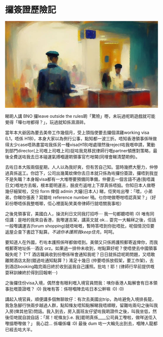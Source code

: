 # 攞簽證歷險記

![image](./images/immigration_officer.jpg)

睇啲人講 BNO 攞leave outside the rules啲「驚險」嘢，未玩過呢啲遊戲就可能覺得「嘩乜咁都得？」，玩過就知係濕濕碎。

當年本大爺因為要去美帝工作幾個月，受上頭指使要去攞個濕雞working visa (L1，唔係 H1B)，本身大家以為例行公事，點知都一波三折。唔知香港領事係咪做得太少case唔熟書當咗我係另一種visa(H1B)咁處理然後reject咗我嘅申請，驚動到部門director(上司嘅上司嘅上司)捉咗我見移民律師行嘅partner傾應對策略，最後全費送咗我去日本碰運氣搏嗰邊啲領事官冇咁閪(同埋會睇清楚啲例)。

去咗日本大阪兩個星期，人人以為我好爽，但有苦自己知。當時幾撚大壓力，仲慘過真係返工。你諗下，公司出幾萬蚊俾你去日本就只係為咗攞份簽證，攞唔到我豈不是失職？本身報visa都有一大堆嘢要預備同準備，仲要去一個言語不通(我唔識日文)嘅地方去報，根本罷明運吉，臉皮冇返咁上下厚真係唔掂。你知日本人做嘢幾仔細架啦，交份 form 俾個 admin 大嬸(日本人) 睇，佢笑咗出嚟：「喂，小弟弟，你睇你張表？寫錯咗 reference number 喎。乜你哋做嘢咁唔認真架？」（好彩份嘢唔係我整嘅唧，佢心裡面恥笑美帝律師行就唔關我事啦）

之後見領事官，美國白人，操流利日文同我打招呼⋯ 我一句都聽唔明 :0) 唯有同佢講：是咁的我來自香港，我嚟運吉架，講英文就 ok... 耍完一大輪冧之後，佢話一般嚟講運吉(forum shopping)就唔啱嘅，暫時答唔到你批唔批，呢個情況佢要返屋企查下書諗下點算。*不過你本護照我keep住先*，呵呵。

要知道人在外國，冇咗本護照係咩都做唔到。美領又只係將護照郵寄返俾你，而我嘅郵寄地址係⋯酒店 orz。如果過一排仲未收到，咁點算好呢？使唔使去中國領事報失呢？ T^T 酒店職員收到份嘢係咪會通知我呢？日日就係諗呢啲問題，又唔敢離開酒店太耐(錯過咗通知點算？) 淆足十幾日 (仲要唔係放假架，要工作架)，去到酒店booking臨完兩日終於收到返我自己護照。批咗！耶！(律師行早前提供嘅耍冧訓練終於得到回報喇⋯)

之後攞住份visa入境，偶然會有眼利嘅入境官員問我：咦你香港人點解會有日本領事批嘅簽證嘅？ :0) 我唯有答：係呀嗰陣去咗日本公幹嘛 :0) :0)

講起入境官員，順便講多個無聊故仔：有次去美國出trip，為咗避免入境排長龍，我急急腳行快兩步越過人群，點知條友唔知點解睇我唔順眼，留難咗兩句之後叫我入房(俾其他官)問話。我入到去，房入面班友仔望咗我啲證件之後，叫我坐低，然後佢哋就自說自話：「屌！呢條友[i.e. 我]罷明真係\_\_\_\_公司員工嚟啦，做咩送佢入嚟搵嘢嚟做？」 我心諗... 係囉係囉 :0) 最後 dum 咗一大輪先出到去，嗰陣人龍都已經去咗大半。
